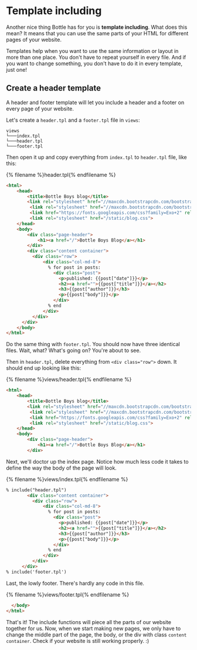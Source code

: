 # Template including

Another nice thing Bottle has for you is __template including__. What does this mean? It means that you can use the same parts of your HTML for different pages of your website.

Templates help when you want to use the same information or layout in more than one place.  You don't have to repeat yourself in every file. And if you want to change something, you don't have to do it in every template, just one!

## Create a header template

A header and footer template will let you include a header and a footer on every page of your website.

Let's create a `header.tpl` and a `footer.tpl` file in `views`:

```
views
└───index.tpl
└───header.tpl
└───footer.tpl
```

Then open it up and copy everything from `index.tpl` to `header.tpl` file, like this:

{% filename %}header.tpl{% endfilename %}
```html
<html>
    <head>
        <title>Bottle Boys blog</title>
        <link rel="stylesheet" href="//maxcdn.bootstrapcdn.com/bootstrap/3.2.0/css/bootstrap.min.css">
         <link rel="stylesheet" href="//maxcdn.bootstrapcdn.com/bootstrap/3.2.0/css/bootstrap-theme.min.css">
         <link href="https://fonts.googleapis.com/css?family=Exo+2" rel="stylesheet">
         <link rel="stylesheet" href="/static/blog.css">
    </head>
    <body>
        <div class="page-header">
            <h1><a href="/">Bottle Boys Blog</a></h1>
        </div>
        <div class="content container">
          <div class="row">
              <div class="col-md-8">
                % for post in posts:
                  <div class="post">
                    <p>published: {{post["date"]}}</p>
                    <h2><a href="">{{post["title"]}}</a></h2>
                    <h3>{{post["author"]}}</h3>
                    <p>{{post["body"]}}</p>
                  </div>
                % end
              </div>
          </div>
      </div>
    </body>
</html>
```

Do the same thing with `footer.tpl`.  You should now have three identical files.  Wait, what?  What's going on?  You're about to see.

Then in `header.tpl`, delete everything from `<div class="row">` down.  It should end up looking like this:

{% filename %}views/header.tpl{% endfilename %}
```html
<html>
    <head>
        <title>Bottle Boys blog</title>
        <link rel="stylesheet" href="//maxcdn.bootstrapcdn.com/bootstrap/3.2.0/css/bootstrap.min.css">
         <link rel="stylesheet" href="//maxcdn.bootstrapcdn.com/bootstrap/3.2.0/css/bootstrap-theme.min.css">
         <link href="https://fonts.googleapis.com/css?family=Exo+2" rel="stylesheet">
         <link rel="stylesheet" href="/static/blog.css">
    </head>
    <body>
        <div class="page-header">
            <h1><a href="/">Bottle Boys Blog</a></h1>
        </div>
```

Next, we'll doctor up the index page.  Notice how much less code it takes to define the way the body of the page will look.  

{% filename %}views/index.tpl{% endfilename %}
```html
% include("header.tpl")
        <div class="content container">
          <div class="row">
              <div class="col-md-8">
                % for post in posts:
                  <div class="post">
                    <p>published: {{post["date"]}}</p>
                    <h2><a href="">{{post["title"]}}</a></h2>
                    <h3>{{post["author"]}}</h3>
                    <p>{{post["body"]}}</p>
                  </div>
                % end
              </div>
          </div>
      </div>
% include('footer.tpl')
```

Last, the lowly footer.  There's hardly any code in this file.

{% filename %}views/footer.tpl{% endfilename %}
```html
  </body>
</html>
```

That's it! The include functions will piece all the parts of our website together for us.  Now, when we start making new pages, we only have to change the middle part of the page, the body, or the div with class `content container`.  Check if your website is still working properly. :)
